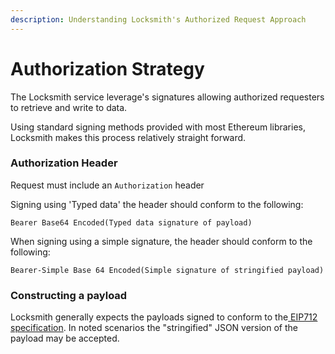 ```yaml
---
description: Understanding Locksmith's Authorized Request Approach
---
```


# Authorization Strategy

The Locksmith service leverage's signatures allowing authorized requesters to retrieve and write to data.

Using standard signing methods provided with most Ethereum libraries, Locksmith makes this process relatively straight forward.

### Authorization Header

Request must include an `Authorization` header

Signing using 'Typed data' the header should conform to the following:

```solidity
Bearer Base64 Encoded(Typed data signature of payload)
```

When signing using a simple signature, the header should conform to the following:

```solidity
Bearer-Simple Base 64 Encoded(Simple signature of stringified payload)
```

### Constructing a payload

Locksmith generally expects the payloads signed to conform to the[ EIP712 specification](https://github.com/ethereum/EIPs/blob/master/EIPS/eip-712.md). In noted scenarios the "stringified" JSON version of the payload may be accepted.
